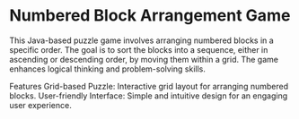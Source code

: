 
# Numbered Block Arrangement Game
This Java-based puzzle game involves arranging numbered blocks in a specific order. 
The goal is to sort the blocks into a sequence, either in ascending or descending order, 
by moving them within a grid. The game enhances logical thinking and problem-solving skills.

Features
Grid-based Puzzle: Interactive grid layout for arranging numbered blocks.
User-friendly Interface: Simple and intuitive design for an engaging user experience.
